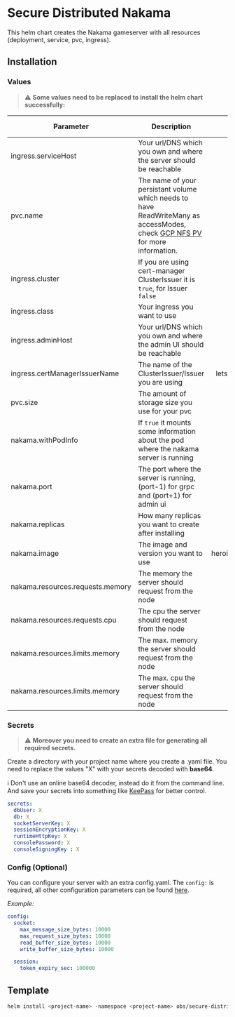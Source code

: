 # Secure Distributed Nakama

This helm chart creates the Nakama gameserver with all resources (deployment, service, pvc, ingress).

## Installation

### Values

> :warning: **Some values need to be replaced to install the helm chart successfully:**

| Parameter | Description | Default | Needs Change |
| - | - | :-: | :-: |
| ingress.serviceHost | Your url/DNS which you own and where the server should be reachable |  | X |
| pvc.name | The name of your persistant volume which needs to have ReadWriteMany as accessModes, check [GCP NFS PV](gcp-nfs-pv-md) for more information. |  | X |
| ingress.cluster | If you are using cert-manager ClusterIssuer it is `true`, for Issuer `false` | true |  |
| ingress.class | Your ingress you want to use | nginx |  |
| ingress.adminHost | Your url/DNS which you own and where the admin UI should be reachable | false |  |
| ingress.certManagerIssuerName | The name of the ClusterIssuer/Issuer you are using | letsencrypt-production |  |
| pvc.size | The amount of storage size you use for your pvc | 100Mi |  |
| nakama.withPodInfo | If `true` it mounts some information about the pod where the nakama server is running  | true |  |
| nakama.port | The port where the server is running, (port-1) for grpc and (port+1) for admin ui| 7350 |  |
| nakama.replicas | How many replicas you want to create after installing | 3 |  |
| nakama.image | The image and version you want to use | heroiclabs/nakama:2.14.1 |  |
| nakama.resources.requests.memory | The memory the server should request from the node | 100Mi |  |
| nakama.resources.requests.cpu | The cpu the server should request from the node | 100Mi |  |
| nakama.resources.limits.memory | The max. memory the server should request from the node | 100Mi |  |
| nakama.resources.limits.memory | The max. cpu the server should request from the node | 100Mi |  |

### Secrets

> :warning: **Moreover you need to create an extra file for generating all required secrets.**

Create a directory with your project name where you create a .yaml file.
You need to replace the values "X" with your secrets decoded with **base64**.

:information_source: Don't use an online base64 decoder, instead do it from the command line. And save your secrets into something like [KeePass](https://keepass.info/) for better control.

```yaml
secrets:
  dbUser: X
  db: X
  socketServerKey: X
  sessionEncryptionKey: X
  runtimeHttpKey: X
  consolePassword: X
  consoleSigningKey : X
```


### Config (Optional)

You can configure your server with an extra config.yaml.
The `config:` is required, all other configuration parameters can be found [here](https://heroiclabs.com/docs/install-configuration/#example-file).

*Example:*
```yaml
config:
  socket:
    max_message_size_bytes: 10000
    max_request_size_bytes: 10000
    read_buffer_size_bytes: 10000
    write_buffer_size_bytes: 10000

  session:
    token_expiry_sec: 100000
```

## Template

```sh
helm install <project-name> -namespace <project-name> obs/secure-distributed-nakama -f <project-name>-config.yaml  -f <project-name>-secrets.yaml  --set pvc.name=<project-name>-data --set ingress.serviceHost=<your-domain>

```
